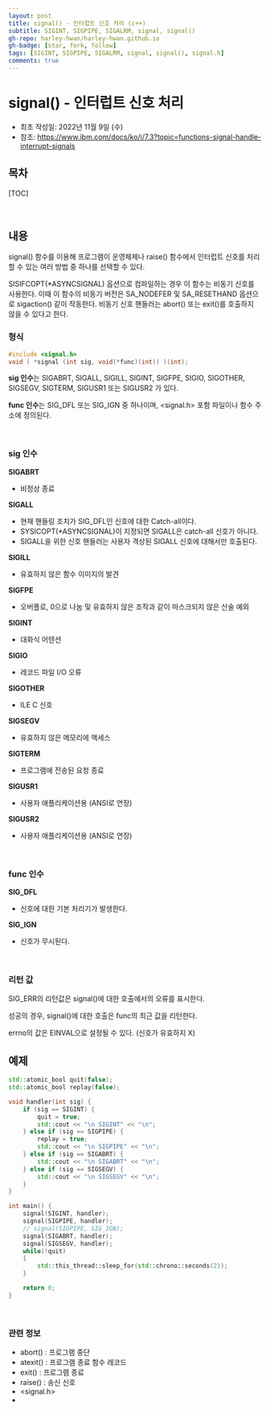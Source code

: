 ```yaml
---
layout: post
title: signal() - 인터럽트 신호 처리 (c++)
subtitle: SIGINT, SIGPIPE, SIGALRM, signal, signal()
gh-repo: harley-hwan/harley-hwan.github.io
gh-badge: [star, fork, follow]
tags: [SIGINT, SIGPIPE, SIGALRM, signal, signal(), signal.h]
comments: true
---
```


# signal() - 인터럽트 신호 처리
- 최초 작성일: 2022년 11월 9일 (수)
- 참조: https://www.ibm.com/docs/ko/i/7.3?topic=functions-signal-handle-interrupt-signals

## 목차

[TOC]

<br/>

## 내용

signal() 함수를 이용해 프로그램이 운영체제나 raise() 함수에서 인터럽트 신호를 처리할 수 있는 여러 방법 중 하나를 선택할 수 있다.

SISIFCOPT(\*ASYNCSIGNAL) 옵션으로 컴파일하는 경우 이 함수는 비동기 신호를 사용한다. 이때 이 함수의 비동기 버전은 SA_NODEFER 및 SA_RESETHAND 옵션으로 sigaction() 같이 작동한다. 비동기 신호 핸들러는 abort() 또는 exit()를 호출하지 않을 수 있다고 한다. 

### 형식

```c++
#include <signal.h>
void ( *signal (int sig, void(*func)(int)) )(int);
```
**sig 인수**는 SIGABRT, SIGALL, SIGILL, SIGINT, SIGFPE, SIGIO, SIGOTHER, SIGSEGV, SIGTERM, SIGUSR1 또는 SIGUSR2 가 있다.

**func 인수**는 SIG_DFL 또는 SIG_IGN 중 하나이며, <signal.h> 포함 파일이나 함수 주소에 정의된다.

<br/>

### sig 인수

**SIGABRT**
- 비정상 종료

**SIGALL**
- 현재 핸들링 조치가 SIG_DFL인 신호에 대한 Catch-all이다.
- SYSICOPT(*ASYNCSIGNAL)이 지정되면 SIGALL은 catch-all 신호가 아니다.
- SIGALL을 위한 신호 핸들러는 사용자 격상된 SIGALL 신호에 대해서만 호출된다.

**SIGILL**
- 유효하지 않은 함수 이미지의 발견

**SIGFPE**
- 오버플로, 0으로 나눔 및 유효하지 않은 조작과 같이 마스크되지 않은 산술 예외

**SIGINT**
- 대화식 어텐션

**SIGIO**
- 레코드 파일 I/O 오류

**SIGOTHER**
- ILE C 신호

**SIGSEGV**
- 유효하지 않은 메모리에 액세스

**SIGTERM**
- 프로그램에 전송된 요청 종료

**SIGUSR1**
- 사용자 애플리케이션용 (ANSI로 연장)

**SIGUSR2**
- 사용자 애플리케이션용 (ANSI로 연장)

<br/>

### func 인수

**SIG_DFL**
- 신호에 대한 기본 처리기가 발생한다.

**SIG_IGN**
- 신호가 무시된다.

<br/>

### 리턴 값

SIG_ERR의 리턴값은 signal()에 대한 호출에서의 오류를 표시한다.

성공의 경우, signal()에 대한 호출은 func의 최근 값을 리턴한다.

errno의 값은 EINVAL으로 설정될 수 있다. (신호가 유효하지 X)


## 예제

```c++
std::atomic_bool quit(false);
std::atomic_bool replay(false);

void handler(int sig) {
    if (sig == SIGINT) {
        quit = true;
        std::cout << "\n SIGINT" << "\n";
    } else if (sig == SIGPIPE) {
        replay = true;
        std::cout << "\n SIGPIPE" << "\n";
    } else if (sig == SIGABRT) {
        std::cout << "\n SIGABRT" << "\n";
    } else if (sig == SIGSEGV) {
        std::cout << "\n SIGSEGV" << "\n";
    }
}

int main() {
    signal(SIGINT, handler);
    signal(SIGPIPE, handler);
    // signal(SIGPIPE, SIG_IGN);
    signal(SIGABRT, handler);
    signal(SIGSEGV, handler);
    while(!quit)
    {
        std::this_thread::sleep_for(std::chrono::seconds(2));
    }

    return 0;
}
```
<br/>

### 관련 정보

- abort() : 프로그램 중단
- atexit() : 프로그램 종료 함수 레코드
- exit() : 프로그램 종료
- raise() : 송신 신호
- <signal.h>
- 
